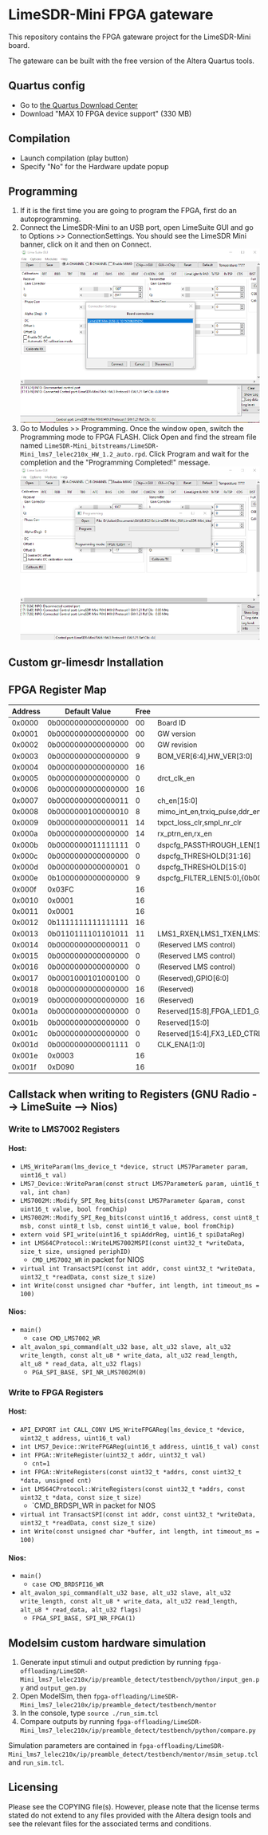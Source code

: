 # LimeSDR-Mini FPGA gateware

This repository contains the FPGA gateware project for the LimeSDR-Mini board.

The gateware can be built with the free version of the Altera Quartus tools.

## Quartus config

- Go to [the Quartus Download Center](https://fpgasoftware.intel.com/18.1/?edition=lite&platform=windows)
- Download "MAX 10 FPGA device support" (330 MB)

## Compilation

- Launch compilation (play button)
- Specify "No" for the Hardware update popup

## Programming

1. If it is the first time you are going to program the FPGA, first do an autoprogramming.
1. Connect the LimeSDR-Mini to an USB port, open LimeSuite GUI and go to Options >> ConnectionSettings. You should see the LimeSDR Mini banner, click on it and then on Connect.
   ![Step 1](LimeSDR-Mini_lms7_lelec210x/doc/readme_programming_1.png)
1. Go to Modules >> Programming. Once the window open, switch the Programming mode to FPGA FLASH. Click Open and find the stream file named `LimeSDR-Mini_bitstreams/LimeSDR-Mini_lms7_lelec210x_HW_1.2_auto.rpd`. Click Program and wait for the completion and the "Programming Completed!" message.
   ![Step 2](LimeSDR-Mini_lms7_lelec210x/doc/readme_programming_2.png)

## Custom gr-limesdr Installation

## FPGA Register Map

| Address | Default Value      | Free | Description                                                             |
| ------- | ------------------ | ---- | ----------------------------------------------------------------------- |
| 0x0000  | 0b0000000000000000 | 00   | Board ID                                                                |
| 0x0001  | 0b0000000000000000 | 00   | GW version                                                              |
| 0x0002  | 0b0000000000000000 | 00   | GW revision                                                             |
| 0x0003  | 0b0000000000000000 | 9    | BOM_VER[6:4],HW_VER[3:0]                                                |
| 0x0004  | 0b0000000000000000 | 16   |                                                                         |
| 0x0005  | 0b0000000000000000 | 0    | drct_clk_en                                                             |
| 0x0006  | 0b0000000000000000 | 16   |                                                                         |
| 0x0007  | 0b0000000000000011 | 0    | ch_en[15:0]                                                             |
| 0x0008  | 0b0000000100000010 | 8    | mimo_int_en,trxiq_pulse,ddr_en,mode,reserved[2:0],smpl_width[1:0]       |
| 0x0009  | 0b0000000000000011 | 14   | txpct_loss_clr,smpl_nr_clr                                              |
| 0x000a  | 0b0000000000000000 | 14   | rx_ptrn_en,rx_en                                                        |
| 0x000b  | 0b0000000011111111 | 0    | dspcfg_PASSTHROUGH_LEN[15:0]                                            |
| 0x000c  | 0b0000000000000000 | 0    | dspcfg_THRESHOLD[31:16]                                                 |
| 0x000d  | 0b0000000000000001 | 0    | dspcfg_THRESHOLD[15:0]                                                  |
| 0x000e  | 0b1000000000000000 | 9    | dspcfg_FILTER_LEN[5:0],{0b000_0000},dspcfg_preamble_en                  |
| 0x000f  | 0x03FC             | 16   |                                                                         |
| 0x0010  | 0x0001             | 16   |                                                                         |
| 0x0011  | 0x0001             | 16   |                                                                         |
| 0x0012  | 0b1111111111111111 | 16   |                                                                         |
| 0x0013  | 0b0110111101101011 | 11   | LMS1_RXEN,LMS1_TXEN,LMS1_TXNRX2,LMS1_TXNRX1,LMS1_CORE_LDO_EN,LMS1_RESET |
| 0x0014  | 0b0000000000000011 | 0    | (Reserved LMS control)                                                  |
| 0x0015  | 0b0000000000000000 | 0    | (Reserved LMS control)                                                  |
| 0x0016  | 0b0000000000000000 | 0    | (Reserved LMS control)                                                  |
| 0x0017  | 0b0001000101000100 | 0    | (Reserved),GPIO[6:0]                                                    |
| 0x0018  | 0b0000000000000000 | 16   | (Reserved)                                                              |
| 0x0019  | 0b0000000000000000 | 16   | (Reserved)                                                              |
| 0x001a  | 0b0000000000000000 | 0    | Reserved[15:8],FPGA_LED1_G,FPGA_LED1_R                                  |
| 0x001b  | 0b0000000000000000 | 0    | Reserved[15:0]                                                          |
| 0x001c  | 0b0000000000000000 | 0    | Reserved[15:4],FX3_LED_CTRL                                             |
| 0x001d  | 0b0000000000001111 | 0    | CLK_ENA[1:0]                                                            |
| 0x001e  | 0x0003             | 16   |                                                                         |
| 0x001f  | 0xD090             | 16   |                                                                         |

## Callstack when writing to Registers (GNU Radio --> LimeSuite --> Nios)

### Write to LMS7002 Registers

#### Host:

- `LMS_WriteParam(lms_device_t *device, struct LMS7Parameter param, uint16_t val)`
- `LMS7_Device::WriteParam(const struct LMS7Parameter& param, uint16_t val, int chan)`
- `LMS7002M::Modify_SPI_Reg_bits(const LMS7Parameter &param, const uint16_t value, bool fromChip)`
- `LMS7002M::Modify_SPI_Reg_bits(const uint16_t address, const uint8_t msb, const uint8_t lsb, const uint16_t value, bool fromChip)`
- `extern void SPI_write(uint16_t spiAddrReg, uint16_t spiDataReg)`
- `int LMS64CProtocol::WriteLMS7002MSPI(const uint32_t *writeData, size_t size, unsigned periphID)`
  - `CMD_LMS7002_WR` in packet for NIOS
- `virtual int TransactSPI(const int addr, const uint32_t *writeData, uint32_t *readData, const size_t size)`
- `int Write(const unsigned char *buffer, int length, int timeout_ms = 100)`

#### Nios:

- `main()`
  - `case CMD_LMS7002_WR`
- `alt_avalon_spi_command(alt_u32 base, alt_u32 slave, alt_u32 write_length, const alt_u8 * write_data, alt_u32 read_length, alt_u8 * read_data, alt_u32 flags)`
  - `PGA_SPI_BASE, SPI_NR_LMS7002M(0)`

### Write to FPGA Registers

#### Host:

- `API_EXPORT int CALL_CONV LMS_WriteFPGAReg(lms_device_t *device, uint32_t address, uint16_t val)`
- `int LMS7_Device::WriteFPGAReg(uint16_t address, uint16_t val) const`
- `int FPGA::WriteRegister(uint32_t addr, uint32_t val)`
  - `cnt=1`
- `int FPGA::WriteRegisters(const uint32_t *addrs, const uint32_t *data, unsigned cnt)`
- `int LMS64CProtocol::WriteRegisters(const uint32_t *addrs, const uint32_t *data, const size_t size)`
  - `CMD_BRDSPI_WR in packet for NIOS
- `virtual int TransactSPI(const int addr, const uint32_t *writeData, uint32_t *readData, const size_t size)`
- `int Write(const unsigned char *buffer, int length, int timeout_ms = 100)`

#### Nios:

- `main()`
  - `case CMD_BRDSPI16_WR`
- `alt_avalon_spi_command(alt_u32 base, alt_u32 slave, alt_u32 write_length, const alt_u8 * write_data, alt_u32 read_length, alt_u8 * read_data, alt_u32 flags)`
  - `FPGA_SPI_BASE, SPI_NR_FPGA(1)`

## Modelsim custom hardware simulation

1. Generate input stimuli and output prediction by running `fpga-offloading/LimeSDR-Mini_lms7_lelec210x/ip/preamble_detect/testbench/python/input_gen.py` and `output_gen.py`
1. Open ModelSim, then `fpga-offloading/LimeSDR-Mini_lms7_lelec210x/ip/preamble_detect/testbench/mentor`
1. In the console, type `source ./run_sim.tcl`
1. Compare outputs by running `fpga-offloading/LimeSDR-Mini_lms7_lelec210x/ip/preamble_detect/testbench/python/compare.py`

Simulation parameters are contained in `fpga-offloading/LimeSDR-Mini_lms7_lelec210x/ip/preamble_detect/testbench/mentor/msim_setup.tcl` and `run_sim.tcl`.

## Licensing

Please see the COPYING file(s). However, please note that the license terms stated do not extend to any files provided with the Altera design tools and see the relevant files for the associated terms and conditions.
